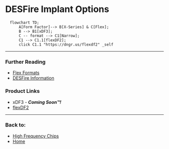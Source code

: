 # DESFire Implant Options

```mermaid
  flowchart TD;
      A[Form Factor]--> B[X-Series] & C[Flex];
      B --> B1[xDF3];
      C -- format --> C1[Narrow];
      C1 --> C1.1[flexDF2];
      click C1.1 "https://dngr.us/flexdf2" _self

```

----

### Further Reading
- [Flex Formats](FLEX_FORMATS.md)
- [DESFire Information](DESFIRE_INFORMATION.md)

### Product Links
- xDF3 - ***Coming Soon™!***
- [flexDF2](https://dngr.us/flexdf2)

---
### Back to:
- [High Frequency Chips](HIGH_FREQUENCY_CHIPS.md)
- [Home](../README.md)
